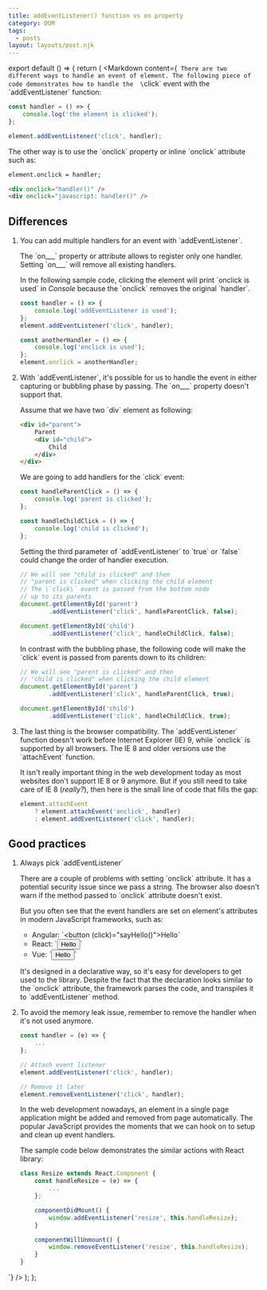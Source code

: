 ```yaml
---
title: addEventListener() function vs on property
category: DOM
tags:
  - posts
layout: layouts/post.njk
---
```


export default () => {
    return (
<Markdown
    content={`
There are two different ways to handle an event of element. The following piece of code demonstrates how to handle the 
\`click\` event with the \`addEventListener\` function:

~~~ javascript
const handler = () => {
    console.log('the element is clicked');
};

element.addEventListener('click', handler);
~~~

The other way is to use the \`onclick\` property or inline \`onclick\` attribute such as:

~~~ html
element.onclick = handler;

<div onclick="handler()" />
<div onclick="javascript: handler()" />
~~~

## Differences

1. You can add multiple handlers for an event with \`addEventListener\`. 

    The \`on___\` property or attribute allows to register only one handler. Setting \`on___\` will remove all existing handlers.

    In the following sample code, clicking the element will print \`onclick is used\` in _Console_ because 
    the \`onclick\` removes the original \`handler\`.

    ~~~ javascript
    const handler = () => {
        console.log('addEventListener is used');
    };
    element.addEventListener('click', handler);
    
    const anotherHandler = () => {
        console.log('onclick is used');
    };
    element.onclick = anotherHandler;
    ~~~

2. With \`addEventListener\`, it's possible for us to handle the event in either capturing or bubbling phase by passing. 
    The \`on___\` property doesn't support that.

    Assume that we have two \`div\` element as following:

    ~~~ html
    <div id="parent">
        Parent
        <div id="child">
            Child
        </div>
    </div>
    ~~~

    We are going to add handlers for the \`click\` event:

    ~~~ javascript
    const handleParentClick = () => {
        console.log('parent is clicked');
    };
    
    const handleChildClick = () => {
        console.log('child is clicked');
    };
    ~~~

    Setting the third parameter of \`addEventListener\` to \`true\` or \`false\` could change the order of handler execution.

    ~~~ javascript
    // We will see "child is clicked" and then
    // "parent is clicked" when clicking the child element
    // The \`click\` event is passed from the bottom node
    // up to its parents
    document.getElementById('parent')
            .addEventListener('click', handleParentClick, false);

    document.getElementById('child')
            .addEventListener('click', handleChildClick, false);
    ~~~

    In contrast with the bubbling phase, the following code will make the \`click\` event is passed from parents down to its children:

    ~~~ javascript
    // We will see "parent is clicked" and then 
    // "child is clicked" when clicking the child element
    document.getElementById('parent')
            .addEventListener('click', handleParentClick, true);

    document.getElementById('child')
            .addEventListener('click', handleChildClick, true);
    ~~~

3. The last thing is the browser compatibility.
    The \`addEventListener\` function doesn't work before Internet Explorer (IE) 9, while \`onclick\` is supported by all browsers. 
    The IE 8 and older versions use the \`attachEvent\` function.

    It isn't really important thing in the web development today as most websites don't support IE 8 or 9 anymore. But if you 
    still need to take care of IE 8 (_really?_), then here is the small line of code that fills the gap:

    ~~~ javascript
    element.attachEvent
        ? element.attachEvent('onclick', handler)
        : element.addEventListener('click', handler);
    ~~~

## Good practices

1. Always pick \`addEventListener\`

    There are a couple of problems with setting \`onclick\` attribute. It has a potential security issue since we pass a string. 
    The browser also doesn't warn if the method passed to \`onclick\` attribute doesn't exist.

    But you often see that the event handlers are set on element's attributes in modern JavaScript frameworks, such as:

    * Angular: \`<button (click)="sayHello()">Hello</button>\`
    * React: \`<button onClick={sayHello}>Hello</button>\`
    * Vue: \`<button v-on:click="sayHello">Hello</button>\`

    It's designed in a declarative way, so it's easy for developers to get used to the library. Despite the fact that the declaration 
    looks similar to the \`onclick\` attribute, the framework parses the code, and transpiles it to \`addEventListener\` method.

2. To avoid the memory leak issue, remember to remove the handler when it's not used anymore.

    ~~~ javascript
    const handler = (e) => {
        ...
    };

    // Attach event listener
    element.addEventListener('click', handler);

    // Remove it later
    element.removeEventListener('click', handler);
    ~~~

    In the web development nowadays, an element in a single page application might be added and removed from page automatically. 
    The popular JavaScript provides the moments that we can hook on to setup and clean up event handlers.

    The sample code below demonstrates the similar actions with React library:

    ~~~ javascript
    class Resize extends React.Component {
        const handleResize = (e) => {
            ...
        };

        componentDidMount() {
            window.addEventListener('resize', this.handleResize);
        }

        componentWillUnmount() {
            window.removeEventListener('resize', this.handleResize);
        }
    }
    ~~~
`}
/>
    );
};
